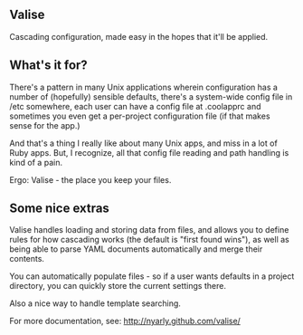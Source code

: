 ## Valise

Cascading configuration, made easy in the hopes that it'll be
applied.

## What's it for?

There's a pattern in many Unix applications wherein configuration has a number
of (hopefully) sensible defaults, there's a system-wide config file in /etc
somewhere, each user can have a config file at .coolapprc and sometimes you
even get a per-project configuration file (if that makes sense for the app.)

And that's a thing I really like about many Unix apps, and miss in a lot of
Ruby apps.  But, I recognize, all that config file reading and path handling is
kind of a pain.

Ergo: Valise - the place you keep your files.

## Some nice extras

Valise handles loading and storing data from files, and allows you to define
rules for how cascading works (the default is "first found wins"), as well as
being able to parse YAML documents automatically and merge their contents.

You can automatically populate files - so if a user wants defaults in a project
directory, you can quickly store the current settings there.

Also a nice way to handle template searching.

For more documentation, see: http://nyarly.github.com/valise/
